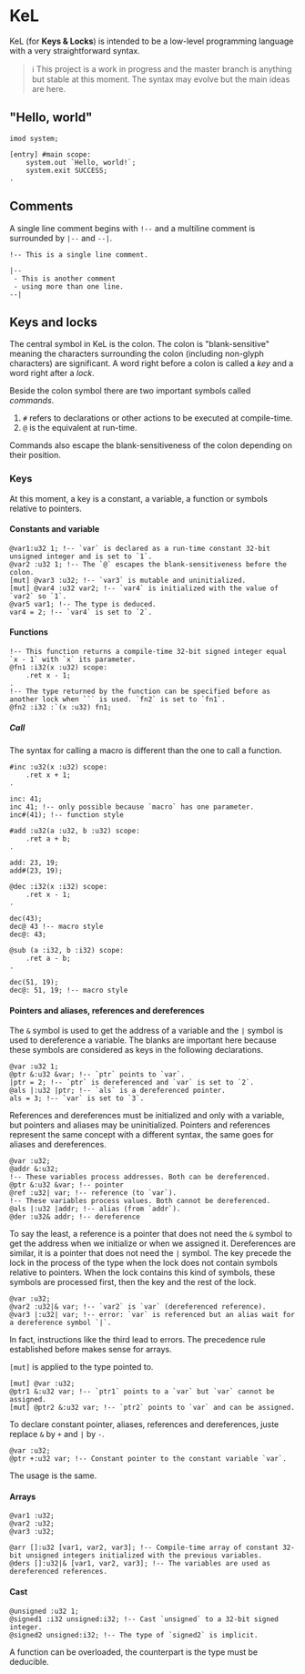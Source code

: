 # KeL
KeL (for **Keys & Locks**) is intended to be a low-level programming language with a very straightforward syntax.

> ℹ️
> This project is a work in progress and the master branch is anything but stable at this moment. The syntax may evolve but the main ideas are here.

## "Hello, world"
```
imod system;

[entry] #main scope:
    system.out `Hello, world!`;
    system.exit SUCCESS;
.
```

## Comments
A single line comment begins with `!--` and a multiline comment is surrounded by `|--` and `--|`.

```
!-- This is a single line comment.

|--
 - This is another comment
 - using more than one line.
--|
```

## Keys and locks
The central symbol in KeL is the colon. The colon is "blank-sensitive" meaning the characters surrounding the colon (including non-glyph characters) are significant. A word right before a colon is called a _key_ and a word right after a _lock_.

Beside the colon symbol there are two important symbols called _commands_.
1. `#` refers to declarations or other actions to be executed at compile-time.
2. `@` is the equivalent at run-time.

Commands also escape the blank-sensitiveness of the colon depending on their position.

### Keys
At this moment, a key is a constant, a variable, a function or symbols relative to pointers.

#### Constants and variable
```
@var1:u32 1; !-- `var` is declared as a run-time constant 32-bit unsigned integer and is set to `1`.
@var2 :u32 1; !-- The `@` escapes the blank-sensitiveness before the colon.
[mut] @var3 :u32; !-- `var3` is mutable and uninitialized.
[mut] @var4 :u32 var2; !-- `var4` is initialized with the value of `var2` so `1`.
@var5 var1; !-- The type is deduced.
var4 = 2; !-- `var4` is set to `2`.
```

#### Functions
```
!-- This function returns a compile-time 32-bit signed integer equal `x - 1` with `x` its parameter.
@fn1 :i32(x :u32) scope:
    .ret x - 1;
.
!-- The type returned by the function can be specified before as another lock when ``` is used. `fn2` is set to `fn1`.
@fn2 :i32 :`(x :u32) fn1;
```

##### Call
The syntax for calling a macro is different than the one to call a function.
```
#inc :u32(x :u32) scope:
    .ret x + 1;
.

inc: 41;
inc 41; !-- only possible because `macro` has one parameter.
inc#(41); !-- function style

#add :u32(a :u32, b :u32) scope:
    .ret a + b;
.

add: 23, 19;
add#(23, 19);

@dec :i32(x :i32) scope:
    .ret x - 1;
.

dec(43);
dec@ 43 !-- macro style
dec@: 43;

@sub (a :i32, b :i32) scope:
    .ret a - b;
.

dec(51, 19);
dec@: 51, 19; !-- macro style
```

#### Pointers and aliases, references and dereferences
The `&` symbol is used to get the address of a variable and the `|` symbol is used to dereference a variable. The blanks are important here because these symbols are considered as keys in the following declarations.
```
@var :u32 1;
@ptr &:u32 &var; !-- `ptr` points to `var`.
|ptr = 2; !-- `ptr` is dereferenced and `var` is set to `2`.
@als |:u32 |ptr; !-- `als` is a dereferenced pointer.
als = 3; !-- `var` is set to `3`.
```

References and dereferences must be initialized and only with a variable, but pointers and aliases may be uninitialized. Pointers and references represent the same concept with a different syntax, the same goes for aliases and dereferences.
```
@var :u32;
@addr &:u32;
!-- These variables process addresses. Both can be dereferenced.
@ptr &:u32 &var; !-- pointer
@ref :u32| var; !-- reference (to `var`).
!-- These variables process values. Both cannot be dereferenced.
@als |:u32 |addr; !-- alias (from `addr`).
@der :u32& addr; !-- dereference
```

To say the least, a reference is a pointer that does not need the `&` symbol to get the address when we initialize or when we assigned it. Dereferences are similar, it is a pointer that does not need the `|` symbol. The key precede the lock in the process of the type when the lock does not contain symbols relative to pointers. When the lock contains this kind of symbols, these symbols are processed first, then the key and the rest of the lock.
```
@var :u32;
@var2 :u32|& var; !-- `var2` is `var` (dereferenced reference).
@var3 |:u32| var; !-- error: `var` is referenced but an alias wait for a dereference symbol `|`.
```

In fact, instructions like the third lead to errors. The precedence rule established before makes sense for arrays.

`[mut]` is applied to the type pointed to.
```
[mut] @var :u32;
@ptr1 &:u32 var; !-- `ptr1` points to a `var` but `var` cannot be assigned.
[mut] @ptr2 &:u32 var; !-- `ptr2` points to `var` and can be assigned.
```

To declare constant pointer, aliases, references and dereferences, juste replace `&` by `+` and `|` by `-`.
```
@var :u32;
@ptr +:u32 var; !-- Constant pointer to the constant variable `var`.
```

The usage is the same.

#### Arrays
```
@var1 :u32;
@var2 :u32;
@var3 :u32;

@arr []:u32 [var1, var2, var3]; !-- Compile-time array of constant 32-bit unsigned integers initialized with the previous variables.
@ders []:u32|& [var1, var2, var3]; !-- The variables are used as dereferenced references.
```

#### Cast
```
@unsigned :u32 1;
@signed1 :i32 unsigned:i32; !-- Cast `unsigned` to a 32-bit signed integer.
@signed2 unsigned:i32; !-- The type of `signed2` is implicit.
```

A function can be overloaded, the counterpart is the type must be deducible.
